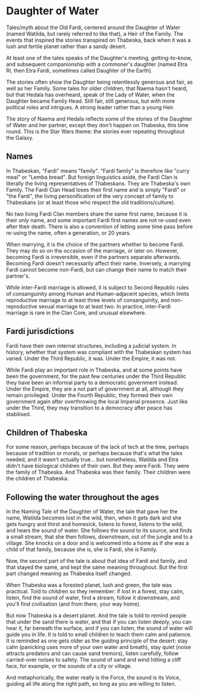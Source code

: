# Daughter of Water

Tales/myth about the Old Fardi, centered around the Daughter of Water (named
Watilda, but rarely referred to like that), a Heir of the Family. The events
that inspired the stories transpired on Thabeska, back when it was a lush and
fertile planet rather than a sandy desert.

At least one of the tales speaks of the Daughter's meeting, getting-to-know,
and subsequent companionship with a commoner's daughter (named Etra Ri, then
Etra Fardi, sometimes called Daughter of the Earth).

The stories often show the Daughter being relentlessly generous and fair, as
well as her Family. Some tales for older children, that Naema hasn't heard, but
that Hedala has overheard, speak of the Lady of Water, when the Daughter became
Family Head. Still fair, still generous, but with more political roles and
intrigues. A strong leader rather than a young Heir.

The story of Naema and Hedala reflects some of the stories of the Daughter of
Water and her partner, except they don't happen on Thabeska, this time round.
This is the Star Wars theme: the stories ever repeating throughout the Galaxy.

## Names

In Thabeskan, "Fardi" means "family". "Fardi family" is therefore like "curry
meal" or "Lemba bread". But foreign linguistics aside, the Fardi Clan is
literally the living representatives of Thabeskans. They are Thabeska's own
Family. The Fardi Clan Head loses their first name and is simply "Fardi" or
"the Fardi", the living personification of the very concept of family to
Thabeskans (or at least those who respect the old traditions/culture).

No two living Fardi Clan members share the same first name, because it is their
_only_ name, and some important Fardi first names are not re-used even after
their death. There is also a convention of letting some time pass before
re-using the name, often a generation, or 20 years.

When marrying, it is the choice of the partners whether to become Fardi. They
may do so on the occasion of the marriage, or later on. However, becoming Fardi
is irreversible, even if the partners separate afterwards. Becoming Fardi
doesn't necessarily affect their name. Inversely, a marrying Fardi cannot
become non-Fardi, but can change their name to match their partner's.

While inter-Fardi marriage is allowed, it is subject to Second Republic rules
of consanguinity among Human and Human-adjacent species, which limits
reproductive marriage to at least three levels of consanguinity, and
non-reproductive sexual marriage to at least two. In practice, inter-Fardi
marriage is rare in the Clan Core, and unusual elsewhere.

## Fardi jurisdictions

Fardi have their own internal structures, including a judicial system. In
history, whether that system was compliant with the Thabeskan system has
varied. Under the Third Republic, it was. Under the Empire, it was not.

While Fardi play an important role in Thabeska, and at some points have been
the government, for the past few centuries under the Third Republic they have
been an informal party to a democratic government instead. Under the Empire,
they are a not part of government at all, although they remain privileged.
Under the Fourth Republic, they formed their own government again after
overthrowing the local Imperial presence. Just like under the Third, they may
transition to a democracy after peace has stabilised.

## Children of Thabeska

For some reason, perhaps because of the lack of tech at the time, perhaps
because of tradition or morals, or perhaps because that's what the tales
needed, and it wasn't actually true... but nonetheless, Watilda and Etra didn't
have biological children of their own. But they were Fardi. They were the
family of Thabeska. And Thabeska was their family. Their children were the
children of Thabeska.

## Following the water throughout the ages

In the Naming Tale of the Daughter of Water, the tale that gave her the name,
Watilda becomes lost in the wild, then, when it gets dark and she gets hungry
and thirst and homesick, listens to forest, listens to the wild, and hears the
sound of water. She follows the sound to its source, and finds a small stream,
that she then follows, downstream, out of the jungle and to a village. She
knocks on a door and is welcomed into a home as if she was a child of that
family, because she is, she is Fardi, she is Family.

Now, the second part of the tale is about that idea of Fardi and family, and
that stayed the same, and kept the same meaning throughout. But the first part
changed meaning as Thabeska itself changed.

When Thabeska was a forested planet, lush and green, the tale was practical.
Told to children so they remember: if lost in a forest, stay calm, listen, find
the sound of water, find a stream, follow it downstream, and you'll find
civilisation (and from there, your way home).

But now Thabeska is a desert planet. And the tale is told to remind people that
under the sand there is water, and that if you can listen deeply, you can hear
it, far beneath the surface, and if you can listen, the sound of water will
guide you in life. It is told to small children to teach them calm and
patience. It is reminded as one gets older as the guiding principle of the
desert: stay calm (panicking uses more of your own water and breath), stay
quiet (noise attracts predators and can cause sand tremors), listen carefully,
follow carried-over noises to safety. The sound of sand and wind hitting a
cliff face, for example, or the sounds of a city or village.

And metaphorically, the water really is the Force, the sound is its Voice,
guiding all life along the right path, so long as you are willing to listen.

